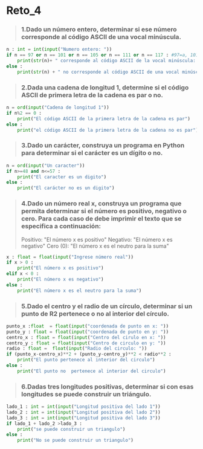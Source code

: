 # Reto_4
>### 1.Dado un número entero, determinar si ese número corresponde al código ASCII de una vocal minúscula.
```python
n : int = int(input("Numero entero: "))
if n == 97 or n == 101 or n == 105 or n == 111 or n == 117 : #97=a, 101=e, 105=i, 111=0, 117=u
    print(str(n)+ " corresponde al código ASCII de la vocal minúscula: "+ chr(n))
else :
    print(str(n) + " no corresponde al código ASCII de una vocal minúscula")
```
>### 2.Dada una cadena de longitud 1, determine si el código ASCII de primera letra de la cadena es par o no.
```python
n = ord(input("Cadena de longitud 1"))
if n%2 == 0 :
    print("El código ASCII de la primera letra de la cadena es par")
else :
    print("el código ASCII de la primera letra de la cadena no es par")
```
>### 3.Dado un carácter, construya un programa en Python para determinar si el carácter es un dígito o no.
```python
n = ord(input("Un caracter"))
if n>=48 and n<=57 :
    print("El caracter es un digito")
else :
    print("El carácter no es un digito")
```
>### 4.Dado un número real x, construya un programa que permita determinar si el número es positivo, negativo o cero. Para cada caso de debe imprimir el texto que se especifica a continuación:
> Positivo: "El número x es positivo"
Negativo: "El número x es negativo"
Cero (0): "El número x es el neutro para la suma"
```python
x : float = float(input("Ingrese número real"))
if x > 0 :
    print("El número x es positivo")
elif x < 0 :
    print("El número x es negativo")
else :
    print("El número x es el neutro para la suma")
```
>### 5.Dado el centro y el radio de un círculo, determinar si un punto de R2 pertenece o no al interior del círculo.
```python
punto_x :float  = float(input("coordenada de punto en x: "))
punto_y : float = float(input("coordenada de punto en y: "))
centro_x : float = float(input("Centro del cirulo en x: "))
centro_y : float = float(input("Centro de circulo en y: "))
radio : float =  float(input("Radio del circulo: "))
if (punto_x-centro_x)**2 + (punto_y-centro_y)**2 < radio**2 : 
    print("El punto pertenece al interior del circulo")
else :
    print("El punto no  pertenece al interior del circulo")

```
>### 6.Dadas tres longitudes positivas, determinar si con esas longitudes se puede construir un triángulo.
```python
lado_1 : int = int(input("Longitud positiva del lado 1"))
lado_2 : int = int(input("Longitud positiva del lado 2"))
lado_3 : int = int(input("Longitud positiva del lado 3"))
if lado_1 + lado_2 >lado_3 :
    print("se puede construir un triangulo")
else :
    print("No se puede construir un triangulo")
```
